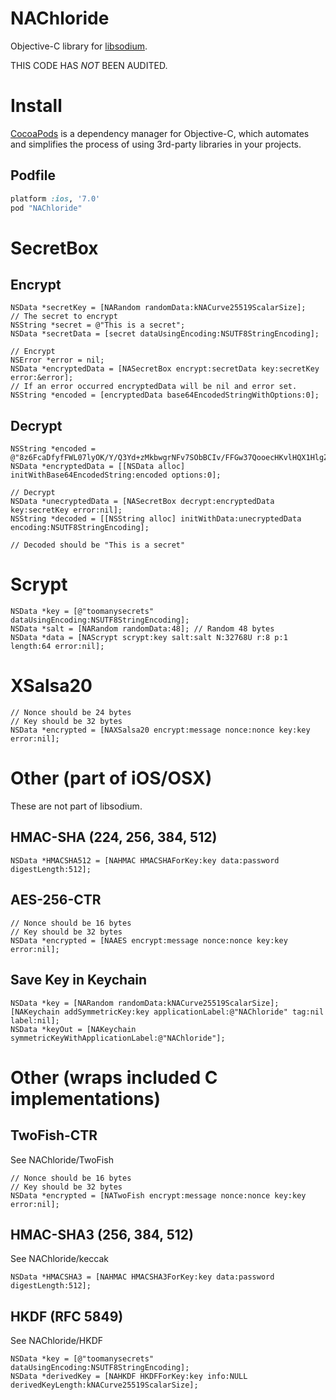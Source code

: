 NAChloride
===========

Objective-C library for [libsodium](https://github.com/jedisct1/libsodium). 

THIS CODE HAS _NOT_ BEEN AUDITED.

# Install

[CocoaPods](http://cocoapods.org) is a dependency manager for Objective-C, which automates and simplifies the process of using 3rd-party libraries in your projects.

## Podfile

```ruby
platform :ios, '7.0'
pod "NAChloride"
```

# SecretBox

## Encrypt
```objc
NSData *secretKey = [NARandom randomData:kNACurve25519ScalarSize];
// The secret to encrypt
NSString *secret = @"This is a secret";
NSData *secretData = [secret dataUsingEncoding:NSUTF8StringEncoding];

// Encrypt
NSError *error = nil;
NSData *encryptedData = [NASecretBox encrypt:secretData key:secretKey error:&error];
// If an error occurred encryptedData will be nil and error set.
NSString *encoded = [encryptedData base64EncodedStringWithOptions:0];
```

## Decrypt
```objc
NSString *encoded = @"8z6FcaDfyfFWL07lyOK/Y/Q3Yd+zMkbwgrNFv7SObBCIv/FFGw37QooecHKvlHQX1HlgZRouqgE=";
NSData *encryptedData = [[NSData alloc] initWithBase64EncodedString:encoded options:0];

// Decrypt
NSData *unecryptedData = [NASecretBox decrypt:encryptedData key:secretKey error:nil];
NSString *decoded = [[NSString alloc] initWithData:unecryptedData encoding:NSUTF8StringEncoding];

// Decoded should be "This is a secret"
```

# Scrypt

```objc
NSData *key = [@"toomanysecrets" dataUsingEncoding:NSUTF8StringEncoding];
NSData *salt = [NARandom randomData:48]; // Random 48 bytes
NSData *data = [NAScrypt scrypt:key salt:salt N:32768U r:8 p:1 length:64 error:nil];
```

# XSalsa20

```objc
// Nonce should be 24 bytes
// Key should be 32 bytes
NSData *encrypted = [NAXSalsa20 encrypt:message nonce:nonce key:key error:nil];
```

# Other (part of iOS/OSX)

These are not part of libsodium.

## HMAC-SHA (224, 256, 384, 512)

```objc
NSData *HMACSHA512 = [NAHMAC HMACSHAForKey:key data:password digestLength:512];
```

## AES-256-CTR

```objc
// Nonce should be 16 bytes
// Key should be 32 bytes
NSData *encrypted = [NAAES encrypt:message nonce:nonce key:key error:nil];
```

## Save Key in Keychain

```objc
NSData *key = [NARandom randomData:kNACurve25519ScalarSize];
[NAKeychain addSymmetricKey:key applicationLabel:@"NAChloride" tag:nil label:nil];
NSData *keyOut = [NAKeychain symmetricKeyWithApplicationLabel:@"NAChloride"];
```

# Other (wraps included C implementations)

## TwoFish-CTR

See NAChloride/TwoFish

```objc
// Nonce should be 16 bytes
// Key should be 32 bytes
NSData *encrypted = [NATwoFish encrypt:message nonce:nonce key:key error:nil];
```

## HMAC-SHA3 (256, 384, 512)

See NAChloride/keccak

```objc
NSData *HMACSHA3 = [NAHMAC HMACSHA3ForKey:key data:password digestLength:512];
```

## HKDF (RFC 5849)

See NAChloride/HKDF

```objc
NSData *key = [@"toomanysecrets" dataUsingEncoding:NSUTF8StringEncoding];
NSData *derivedKey = [NAHKDF HKDFForKey:key info:NULL derivedKeyLength:kNACurve25519ScalarSize];
```

